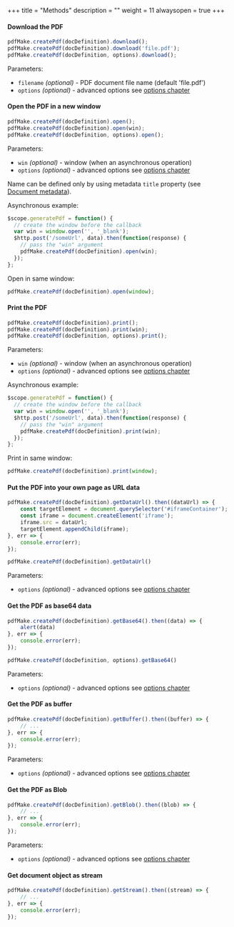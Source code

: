 +++
title = "Methods"
description = ""
weight = 11
alwaysopen = true
+++

#### Download the PDF
```js
pdfMake.createPdf(docDefinition).download();
pdfMake.createPdf(docDefinition).download('file.pdf');
pdfMake.createPdf(docDefinition, options).download();
```
Parameters:

* `filename` _(optional)_ - PDF document file name (default 'file.pdf')
* `options` _(optional)_ - advanced options see [options chapter](/docs/0.3/options/)

#### Open the PDF in a new window
```js
pdfMake.createPdf(docDefinition).open();
pdfMake.createPdf(docDefinition).open(win);
pdfMake.createPdf(docDefinition, options).open();
```
Parameters:

* `win` _(optional)_ - window (when an asynchronous operation)
* `options` _(optional)_ - advanced options see [options chapter](/docs/0.3/options/)

Name can be defined only by using metadata `title` property (see [Document metadata](/docs/0.3/document-definition-object/document-medatadata/)).

Asynchronous example:
```js
$scope.generatePdf = function() {
  // create the window before the callback
  var win = window.open('', '_blank');
  $http.post('/someUrl', data).then(function(response) {
    // pass the "win" argument
    pdfMake.createPdf(docDefinition).open(win);
  });
};
```

Open in same window:
```js
pdfMake.createPdf(docDefinition).open(window);
```

#### Print the PDF
```js
pdfMake.createPdf(docDefinition).print();
pdfMake.createPdf(docDefinition).print(win);
pdfMake.createPdf(docDefinition, options).print();
```
Parameters:

* `win` _(optional)_ - window (when an asynchronous operation)
* `options` _(optional)_ - advanced options see [options chapter](/docs/0.3/options/)

Asynchronous example:
```js
$scope.generatePdf = function() {
  // create the window before the callback
  var win = window.open('', '_blank');
  $http.post('/someUrl', data).then(function(response) {
    // pass the "win" argument
    pdfMake.createPdf(docDefinition).print(win);
  });
};
```

Print in same window:
```js
pdfMake.createPdf(docDefinition).print(window);
```

#### Put the PDF into your own page as URL data
```js
pdfMake.createPdf(docDefinition).getDataUrl().then((dataUrl) => {
	const targetElement = document.querySelector('#iframeContainer');
	const iframe = document.createElement('iframe');
	iframe.src = dataUrl;
	targetElement.appendChild(iframe);
}, err => {
	console.error(err);
});

pdfMake.createPdf(docDefinition).getDataUrl()
```
Parameters:

* `options` _(optional)_ - advanced options see [options chapter](/docs/0.3/options/)

#### Get the PDF as base64 data
```js
pdfMake.createPdf(docDefinition).getBase64().then((data) => {
	alert(data)
}, err => {
	console.error(err);
});

pdfMake.createPdf(docDefinition, options).getBase64()
```
Parameters:

* `options` _(optional)_ - advanced options see [options chapter](/docs/0.3/options/)

#### Get the PDF as buffer
```js
pdfMake.createPdf(docDefinition).getBuffer().then((buffer) => {
	// ...
}, err => {
	console.error(err);
});
```
Parameters:

* `options` _(optional)_ - advanced options see [options chapter](/docs/0.3/options/)

#### Get the PDF as Blob
```js
pdfMake.createPdf(docDefinition).getBlob().then((blob) => {
	// ...
}, err => {
	console.error(err);
});
```
Parameters:

* `options` _(optional)_ - advanced options see [options chapter](/docs/0.3/options/)

#### Get document object as stream

```js
pdfMake.createPdf(docDefinition).getStream().then((stream) => {
	// ...
}, err => {
	console.error(err);
});
```
